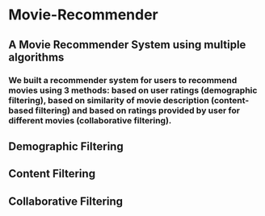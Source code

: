 # Movie-Recommender
## A Movie Recommender System using multiple algorithms
### We built a recommender system for users to recommend movies using 3 methods: based on user ratings (demographic filtering), based on similarity of movie description (content-based filtering) and based on ratings provided by user for different movies (collaborative filtering).
## Demographic Filtering

## Content Filtering

## Collaborative Filtering

